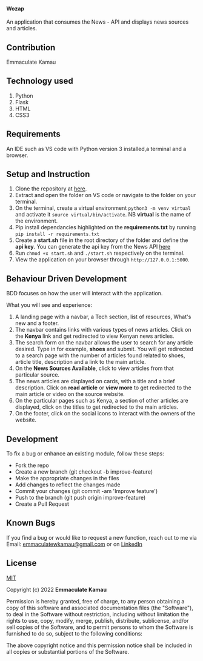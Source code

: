 #### Wozap

An application that consumes the News - API and displays news sources and articles.

## Contribution
Emmaculate Kamau

## Technology used
1. Python
2. Flask
3. HTML
4. CSS3

## Requirements
An IDE such as VS code with Python version 3 installed,a terminal and a browser. 

## Setup and Instruction
1. Clone the repository at [here](https://github.com/emmakamau/Wozap.git).
2. Extract and open the folder on VS code or navigate to the folder on your terminal.
3. On the terminal, create a virtual environment `python3 -m venv virtual` and activate it `source virtual/bin/activate`. NB **virtual** is the name of the environment.
4. Pip install dependancies highlighted on the **requirements.txt** by running `pip install -r requirements.txt`
5. Create a **start.sh** file in the root directory of the folder and define the **api key**. You can generate the api key from the News API [here](https://newsapi.org/)
6. Run `chmod +x start.sh` and `./start.sh` respectively on the terminal.
7. View the application on your browser through `http://127.0.0.1:5000`.


## Behaviour Driven Development

BDD focuses on how the user will interact with the application.

What you will see and experience:
1. A landing page with a navbar, a Tech section, list of resources, What's new and a footer.
2. The navbar contains links with various types of news articles. Click on the **Kenya** link and get redirected to view Kenyan news articles.
3. The search form on the navbar allows the user to search for any article desired. Type in for example, **shoes** and submit. You will get redirected to a search page with the number of articles found related to shoes, article title, description and a link to the main article. 
4. On the **News Sources Available**, click to view articles from that particular source.
5. The news articles are displayed on cards, with a title and a brief description. Click on **read article** or **view more** to get redirected to the main article or video on the source website.
6. On the particular pages such as Kenya, a section of other articles are displayed, click on the titles to get redirected to the main articles. 
7. On the footer, click on the social icons to interact with the owners of the website.

## Development
To fix a bug or enhance an existing module, follow these steps:
- Fork the repo
- Create a new branch (git checkout -b improve-feature)
- Make the appropriate changes in the files
- Add changes to reflect the changes made
- Commit your changes (git commit -am 'Improve feature')
- Push to the branch (git push origin improve-feature)
- Create a Pull Request

## Known Bugs

If you find a bug or would like to request a new function, reach out to me via Email: emmaculatewkamau@gmail.com or on [LinkedIn](https://www.linkedin.com/in/emmaculate-k-987353104/)

## License

[MIT](https://choosealicense.com/licenses/mit/)

Copyright (c) 2022 **Emmaculate Kamau**

Permission is hereby granted, free of charge, to any person obtaining a copy of this software and associated documentation files (the "Software"), to deal in the Software without restriction, including without limitation the rights to use, copy, modify, merge, publish, distribute, sublicense, and/or sell copies of the Software, and to permit persons to whom the Software is furnished to do so, subject to the following conditions:

The above copyright notice and this permission notice shall be included in all copies or substantial portions of the Software.
